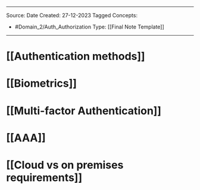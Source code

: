 - - -
Source:
Date Created:  27-12-2023
Tagged Concepts:
- #Domain_2/Auth_Authorization 
Type: [[Final Note Template]]
- - - 


# [[Authentication methods]]
# [[Biometrics]]
# [[Multi-factor Authentication]]
# [[AAA]]
# [[Cloud vs on premises requirements]]